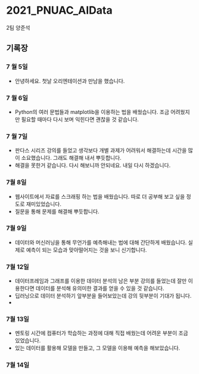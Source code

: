 # 2021_PNUAC_AIData
 2팀 양준석

## 기록장

### 7 월 5일
+ 안녕하세요. 첫날 오리엔테이션과 만남을 했습니다.

### 7 월 6일
+ Python의 여러 문법들과 matplotlib을 이용하는 법을 배웠습니다. 조금 어려웠지만 필요할 때마다 다시 보며 익힌다면 괜찮을 것 같습니다.

### 7 월 7일
+ 판다스 시리즈 강의를 들었고 생각보다 개별 과제가 어려워서 해결하는데 시간을 많이 소요했습니다. 그래도 해결해 내서 뿌듯합니다.
+ 해결을 못한거 같습니다. 다시 해보니까 안되네요. 내일 다시 하겠습니다.

### 7월 8일
+ 웹사이트에서 자료를 스크래핑 하는 법을 배웠습니다. 따로 더 공부해 보고 싶을 정도로 재미있었습니다.
+ 질문을 통해 문제를 해결해 뿌듯합니다.

### 7월 9일
+ 데이터와 머신러닝을 통해 무언가를 예측해내는 법에 대해 간단하게 배웠습니다. 실제로 예측이 되는 모습과 맞아떨어지는 것을 보니 신기합니다.

### 7월 12일
+ 데이터프레임과 그래프를 이용한 데이터 분석의 남은 부분 강의를 들었는데 잘만 이용한다면 데이터를 분석해 유의미한 결과를 얻을 수 있을 것 같습니다.
+ 딥러닝으로 데이터 분석하기 앞부분을 들어보았는데 강의 뒷부분이 기대가 됩니다.
+ 
### 7월 13일
+ 멘토링 시간에 컴퓨터가 학습하는 과정에 대해 직접 배웠는데 어려운 부분이 조금 있었습니다.
+ 있는 데이터를 활용해 모델을 만들고, 그 모델을 이용해 예측을 해보았습니다.

### 7월 14일
